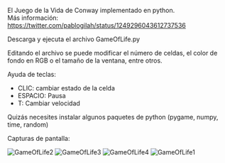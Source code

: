 El Juego de la Vida de Conway implementado en python.  
Más información:  https://twitter.com/pablogilah/status/1249296043612737536

Descarga y ejecuta el archivo GameOfLife.py

Editando el archivo se puede modificar el número de celdas, el color de fondo en RGB o el tamaño de la ventana, entre otros.

Ayuda de teclas:
- CLIC:      cambiar estado de la celda
- ESPACIO:   Pausa
- T:         Cambiar velocidad

Quizás necesites instalar algunos paquetes de python (pygame, numpy, time, random)


Capturas de pantalla:


![GameOfLife2](https://user-images.githubusercontent.com/63462062/173201505-005dcfa1-1590-4944-9418-44744eb31e15.png)
![GameOfLife3](https://user-images.githubusercontent.com/63462062/173201506-0af164a4-1932-4652-97ba-745832fe846c.png)
![GameOfLife4](https://user-images.githubusercontent.com/63462062/173201507-caf3ac14-6c2e-4678-ac59-234362a881ff.png)
![GameOfLife1](https://user-images.githubusercontent.com/63462062/173201504-01137271-7ae3-4ee4-8b88-d1bdde614369.png)
